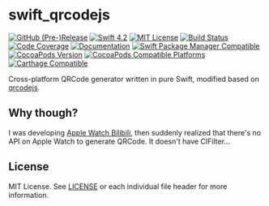 # swift_qrcodejs

[![GitHub (Pre-)Release](https://img.shields.io/github/release/ApolloZhu/swift_qrcodejs/all.svg)](https://github.com/ApolloZhu/swift_qrcodejs/releases)
[![Swift 4.2](https://img.shields.io/badge/Swift-4.2-ffac45.svg)](https://swift.org)
[![MIT License](https://img.shields.io/github/license/ApolloZhu/swift_qrcodejs.svg)](./LICENSE)
[![Build Status](https://travis-ci.org/ApolloZhu/swift_qrcodejs.svg?branch=master)](https://travis-ci.org/ApolloZhu/swift_qrcodejs)
[![Code Coverage](https://codecov.io/gh/ApolloZhu/swift_qrcodejs/branch/master/graphs/badge.svg)](https://codecov.io/gh/ApolloZhu/swift_qrcodejs/branch/master)
[![Documentation](https://apollozhu.github.io/swift_qrcodejs/badge.svg)](https://apollozhu.github.io/swift_qrcodejs)
[![Swift Package Manager Compatible](https://img.shields.io/badge/SPM-compatible-brightgreen.svg)](https://swift.org/package-manager/)
[![CocoaPods Version](https://img.shields.io/cocoapods/v/swift_qrcodejs.svg?style=flat)](http://cocoapods.org/pods/swift_qrcodejs)
[![CocoaPods Compatible Platforms](https://img.shields.io/cocoapods/p/swift_qrcodejs.svg?style=flat)](http://cocoapods.org/pods/swift_qrcodejs)
[![Carthage Compatible](https://img.shields.io/badge/Carthage-compatible-4BC51D.svg?style=flat)](https://github.com/Carthage/Carthage)

Cross-platform QRCode generator written in pure Swift, modified based on [qrcodejs](https://github.com/davidshimjs/qrcodejs).

## Why though?

I was developing [Apple Watch Bilibili](https://github.com/ApolloZhu/Apple-Watch-Bilibili), then suddenly realized that there's no API on Apple Watch to generate QRCode. It doesn't have CIFilter...

## License

MIT License. See [LICENSE](./LICENSE) or each individual file header for more information.
